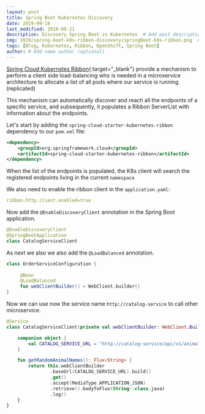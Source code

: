 ```yaml
---
layout: post
title: Spring Boot Kubernetes Discovery
date: 2019-09-18
last_modified: 2019-09-21
description: Discovery Spring Boot in Kubernetes  # Add post description (optional)
img: 2019/spring-boot-k8s-ribbon-discovery/springBoot-k8s-ribbon.png  # Add image post (optional)
tags: [Blog, Kubernetes, Ribbon, OpenShift, Spring Boot]
author: # Add name author (optional)
--- 
```


[Spring Cloud Kubernetes Ribbon](https://cloud.spring.io/spring-cloud-static/spring-cloud-kubernetes/1.1.0.M2/reference/html/#_ribbon_discovery_in_kubernetes){:target="_blank"} 
provide a mechanism to perform a client side load-balancing who is needed in a microservice architecture 
to allocate a list of all pods where our service is running (replicated)

This mechanism can automatically discover and reach all the endpoints of a specific service, and subsequently, 
it populates a Ribbon ServerList with information about the endpoints.

Let's start by adding the `spring-cloud-starter-kubernetes-ribbon` dependency to our `pom.xml` file:

```xml
<dependency>
    <groupId>org.springframework.cloud</groupId>
    <artifactId>spring-cloud-starter-kubernetes-ribbon</artifactId>
</dependency>
```

When the list of the endpoints is populated, the K8s client will search the registered endpoints 
living in the current `namespace`

We also need to enable the ribbon client in the `application.yaml`:

```yaml
ribbon.http.client.enabled=true
```

Now add the `@EnableDiscoveryClient` annotation in the Spring Boot application.

```kotlin
@EnableDiscoveryClient
@SpringBootApplication
class CatalogServiceClient
```

As next we also we also add the `@LoadBalanced` annotation. 
```kotlin
class OrderServiceConfiguration {
 
     @Bean
     @LoadBalanced
     fun webClientBuilder() = WebClient.builder()
}
```


Now we can use now the service name `http://catalog-service` to call other microservice.

```kotlin
@Service
class CatalogServiceClient(private val webClientBuilder: WebClient.Builder) {

    companion object {
        val CATALOG_SERVICE_URL = "http://catalog-service/api/v1/animals/random"
    }

    fun getRandomAnimalNames(): Flux<String> {
        return this.webClientBuilder
                .baseUrl(CATALOG_SERVICE_URL).build()
                .get()
                .accept(MediaType.APPLICATION_JSON)
                .retrieve().bodyToFlux(String::class.java)
                .log()
    }
}

```

[jekyll-docs]: https://jekyllrb.com/docs/home
[jekyll-gh]:   https://github.com/jekyll/jekyll
[jekyll-talk]: https://talk.jekyllrb.com/

